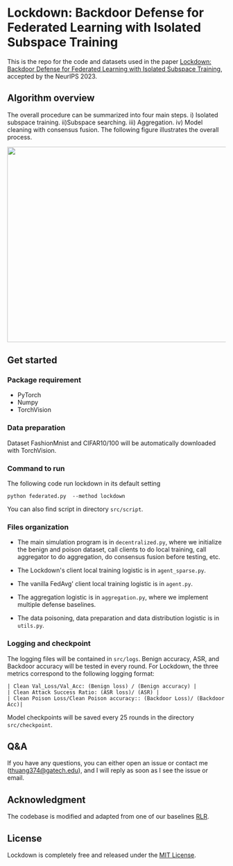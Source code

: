 

# Lockdown: Backdoor Defense for Federated Learning with Isolated Subspace Training
This is the repo for the code and datasets used in the paper [Lockdown: Backdoor Defense for Federated Learning with Isolated Subspace Training](https://neurips.cc/virtual/2023/poster/71476), accepted by the NeurIPS 2023.

## Algorithm overview
The overall procedure can be summarized into four main steps. i) Isolated subspace training. ii)Subspace searching. iii) Aggregation. iv) Model cleaning with consensus fusion.
The following figure illustrates the overall process. 
<div align=center><img width="700" height="450" src="https://github.com/git-disl/Lockdown/blob/main/materials/system.png"/></div>

## Get started
### Package requirement
* PyTorch 
* Numpy
* TorchVision

### Data  preparation
Dataset FashionMnist and CIFAR10/100 will be automatically downloaded with TorchVision.

### Command to run
The following code run lockdown in its default setting
```
python federated.py  --method lockdown 
```
You can also find script in directory `src/script`.

### Files organization
* The main simulation program is in `decentralized.py`, where we initialize the benign and poison dataset, call clients to do local training, call aggregator to do aggregation, do consensus fusion before testing, etc.

* The Lockdown's client local training logistic is in `agent_sparse.py`. 

* The vanilla FedAvg' client local training logistic is in `agent.py`. 

* The aggregation logistic is in `aggregation.py`, where we implement multiple defense baselines. 

* The data poisoning, data preparation and data distribution logistic is in `utils.py`.

### Logging and checkpoint
The logging files will be contained in `src/logs`. Benign accuracy, ASR, and Backdoor accuracy will be tested in every round.
For Lockdown, the three metrics correspond to the following logging format:
```
| Clean Val_Loss/Val_Acc: (Benign loss) / (Benign accuracy) |
| Clean Attack Success Ratio: (ASR loss)/ (ASR) |
| Clean Poison Loss/Clean Poison accuracy:: (Backdoor Loss)/ (Backdoor Acc)|
```
Model checkpoints will be saved every 25 rounds in the directory `src/checkpoint`.


## Q&A

If you have any questions, you can either open an issue or contact me (thuang374@gatech.edu), and I will reply as soon as I see the issue or email.

## Acknowledgment
The codebase is modified and adapted from one of our baselines [RLR](https://github.com/TinfoilHat0/Defending-Against-Backdoors-with-Robust-Learning-Rate).

## License
Lockdown is completely free and released under the [MIT License](https://github.com/git-disl/Lockdown/blob/main/materials/license).




